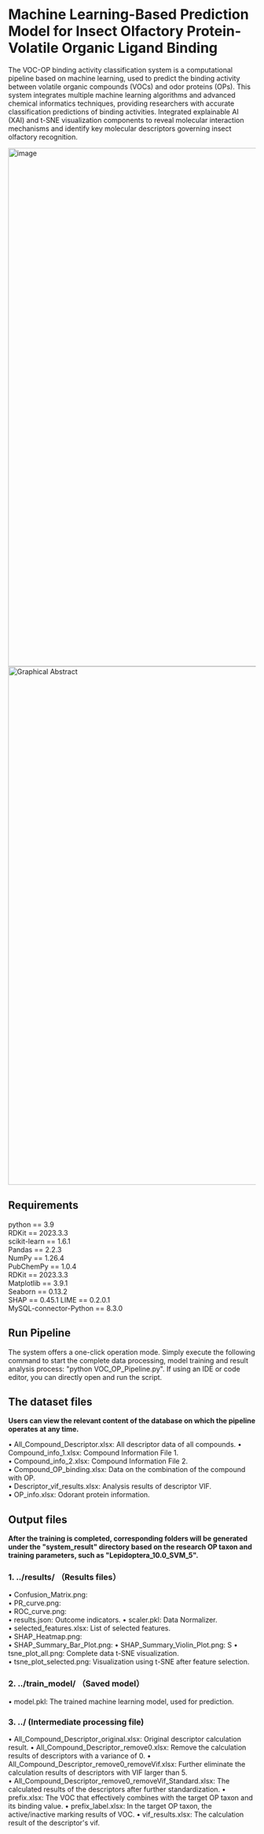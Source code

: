 #  **Machine Learning-Based Prediction Model for Insect Olfactory Protein-Volatile Organic Ligand Binding**

The VOC-OP binding activity classification system is a computational pipeline based on machine learning, used to predict the binding activity between volatile organic compounds (VOCs) and odor proteins (OPs). This system integrates multiple machine learning algorithms and advanced chemical informatics techniques, providing researchers with accurate classification predictions of binding activities. Integrated explainable AI (XAI) and t-SNE visualization components to reveal molecular interaction mechanisms and identify key molecular descriptors governing insect olfactory recognition.

<img width="1263" height="1052" alt="image" src="https://github.com/lengxunfei/VOC_OP_Pipeline/edit/master/VOC_OP_Pipeline/Graphical Abstract.png" />

<img width="1263" height="1052" alt="Graphical Abstract" src="https://github.com/user-attachments/assets/e4997d0e-33be-443c-af1a-e9dd06f58300" />

## **Requirements**  
python == 3.9  
RDKit == 2023.3.3  
scikit-learn == 1.6.1  
Pandas == 2.2.3  
NumPy == 1.26.4  
PubChemPy == 1.0.4  
RDKit == 2023.3.3  
Matplotlib == 3.9.1  
Seaborn  == 0.13.2  
SHAP == 0.45.1
LIME == 0.2.0.1  
MySQL-connector-Python == 8.3.0

## **Run Pipeline**  
The system offers a one-click operation mode. Simply execute the following command to start the complete data processing, model training and result analysis process: "python VOC_OP_Pipeline.py". If using an IDE or code editor, you can directly open and run the script.

## **The dataset files**  

**Users can view the relevant content of the database on which the pipeline operates at any time.**

•	All_Compound_Descriptor.xlsx: All descriptor data of all compounds. 
•	Compound_info_1.xlsx: Compound Information File 1.  
•	Compound_info_2.xlsx: Compound Information File 2.  
•	Compound_OP_binding.xlsx: Data on the combination of the compound with OP.  
•	Descriptor_vif_results.xlsx: Analysis results of descriptor VIF.  
•	OP_info.xlsx: Odorant protein information.  

## **Output files**  

**After the training is completed, corresponding folders will be generated under the "system_result" directory based on the research OP taxon and training parameters, such as "Lepidoptera_10.0_SVM_5".**

### 1.  ../results/ （Results files）

•	Confusion_Matrix.png:   
•	PR_curve.png:   
•	ROC_curve.png:   
•	results.json: Outcome indicators.
•	scaler.pkl: Data Normalizer.  
•	selected_features.xlsx: List of selected features.  
•	SHAP_Heatmap.png:   
•	SHAP_Summary_Bar_Plot.png: 
•	SHAP_Summary_Violin_Plot.png: S
•	tsne_plot_all.png: Complete data t-SNE visualization.  
•	tsne_plot_selected.png: Visualization using t-SNE after feature selection. 

### 2.  ../train_model/ （Saved model）

•	model.pkl: The trained machine learning model, used for prediction.

### 3.  ../  (Intermediate processing file)

•	All_Compound_Descriptor_original.xlsx: Original descriptor calculation result.
•	All_Compound_Descriptor_remove0.xlsx: Remove the calculation results of descriptors with a variance of 0.
•	All_Compound_Descriptor_remove0_removeVif.xlsx: Further eliminate the calculation results of descriptors with VIF larger than 5.	  
•	All_Compound_Descriptor_remove0_removeVif_Standard.xlsx: The calculated results of the descriptors after further standardization.
•	prefix.xlsx: The VOC that effectively combines with the target OP taxon and its binding value.
•	prefix_label.xlsx: In the target OP taxon, the active/inactive marking results of VOC.
•	vif_results.xlsx: The calculation result of the descriptor's vif.
